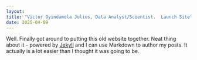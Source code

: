 ```yaml
---
layout: 
title: "Victor Oyindamola Julius, Data Analyst/Scientist.  Launch Site"
date: 2025-04-09
---
```


Well. Finally got around to putting this old website together. Neat thing about it - powered by [Jekyll](http://jekyllrb.com) and I can use Markdown to author my posts. It actually is a lot easier than I thought it was going to be.
